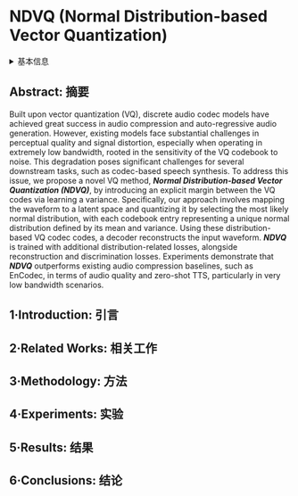 # NDVQ (Normal Distribution-based Vector Quantization)

<details>
<summary>基本信息</summary>

- 标题: "NDVQ: Robust Neural Audio Codec with Normal Distribution-Based Vector Quantization"
- 作者:
  - 01 Zhikang Niu
  - 02 Sanyuan Chen
  - 03 Long Zhou
  - 04 Ziyang Ma
  - 05 Xie Chen
  - 06 Shujie Liu
- 链接:
  - [ArXiv](https://arxiv.org/abs/2409.12717)
  - [Publication]()
  - [Github]()
  - [Demo]()
- 文件:
  - [ArXiv](_PDF/2409.12717v1__NDVQ__Robust_Neural_Audio_Codec_with_Normal_Distribution-Based_Vector_Quantization.pdf)
  - [Publication] #TODO

</details>

## Abstract: 摘要

Built upon vector quantization (VQ), discrete audio codec models have achieved great success in audio compression and auto-regressive audio generation.
However, existing models face substantial challenges in perceptual quality and signal distortion, especially when operating in extremely low bandwidth, rooted in the sensitivity of the VQ codebook to noise.
This degradation poses significant challenges for several downstream tasks, such as codec-based speech synthesis.
To address this issue, we propose a novel VQ method, ***Normal Distribution-based Vector Quantization (NDVQ)***, by introducing an explicit margin between the VQ codes via learning a variance.
Specifically, our approach involves mapping the waveform to a latent space and quantizing it by selecting the most likely normal distribution, with each codebook entry representing a unique normal distribution defined by its mean and variance.
Using these distribution-based VQ codec codes, a decoder reconstructs the input waveform.
***NDVQ*** is trained with additional distribution-related losses, alongside reconstruction and discrimination losses.
Experiments demonstrate that ***NDVQ*** outperforms existing audio compression baselines, such as EnCodec, in terms of audio quality and zero-shot TTS, particularly in very low bandwidth scenarios.

## 1·Introduction: 引言

## 2·Related Works: 相关工作

## 3·Methodology: 方法

## 4·Experiments: 实验

## 5·Results: 结果

## 6·Conclusions: 结论
